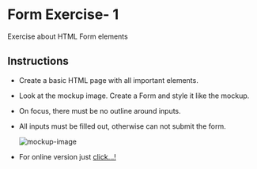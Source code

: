 # Form Exercise- 1

Exercise about HTML Form elements

## Instructions

- Create a basic HTML page with all important elements.
- Look at the mockup image. Create a Form and style it like the mockup.
- On focus, there must be no outline around inputs.
- All inputs must be filled out, otherwise can not submit the form.

  ![mockup-image](/images/mockup.png)

- For online version just [click...!](https://hsnakk.github.io/UIB_Data_Form_Exercise-2/)
